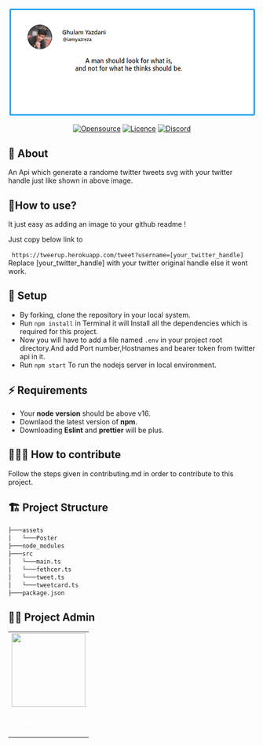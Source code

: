 <div align="center">

<a href="https://github.com/ghulamyazdani/tweetup/blob/master/Assets/poster.png"><img alt="Opensource" title="Website" src="https://github.com/ghulamyazdani/tweetup/blob/master/Assets/poster.png"/></a>
</div>
<div align="center">
<a href="https://github.com/ghulamyazdani/tweetup"><img alt="Opensource" title="Website" src="https://badges.frapsoft.com/os/v2/open-source.svg?v=103"/></a>
<a href="https://github.com/ghulamyazdani/tweetup/blob/master/LICENSE"><img alt="Licence" title="Website" src="https://img.shields.io/github/license/ghulamyazdani/tweetup?logo=GITHUB&style=flat"/></a>
<a href="https://discord.gg/zCEhm2JvEF"><img alt="Discord" title="Website" src="https://img.shields.io/discord/857641826953854987?color=blue&label=Discuss&logo=discord"/></a>

</div>

## 🌟 About

An Api which generate a randome twitter tweets svg with your twitter handle just like shown in above image.

## 🤔How to use?

It just easy as adding an image to your github readme !

Just copy below link to

` https://tweerup.herokuapp.com/tweet?username=[your_twitter_handle]`
Replace [your_twitter_handle] with your twitter original handle else it wont work.

## 🧰 Setup

- By forking, clone the repository in your local system.
- Run `npm install` in Terminal it will Install all the dependencies which is required for this project.
- Now you will have to add a file named `.env` in your project root directory.And add Port number,Hostnames and bearer token from twitter api in it.
- Run `npm start` To run the nodejs server in local environment.

## ⚡ Requirements

- Your **node version** should be above v16.
- Downlaod the latest version of **npm**.
- Downloading **Eslint** and **prettier** will be plus.

## 🧑‍🤝‍🧑 How to contribute

Follow the steps given in contributing.md in order to contribute to this project.

## 🏗 Project Structure

```
├───assets
│   └───Poster
├───node_modules
├───src
│   └───main.ts
│   └───fethcer.ts
│   └───tweet.ts
│   └───tweetcard.ts
├───package.json
```

## 👨‍💻 Project Admin

  <div align="center">
<table>
<tr>

<td align="center"><a href="https://github.com/ghulamyazdani"><img src="https://avatars.githubusercontent.com/u/55938346?v=4" width=150px height=150px /></a></br> <h4 style="color:white;">Ghulamyazdani</h4>

</tr>
</table>
<br>
